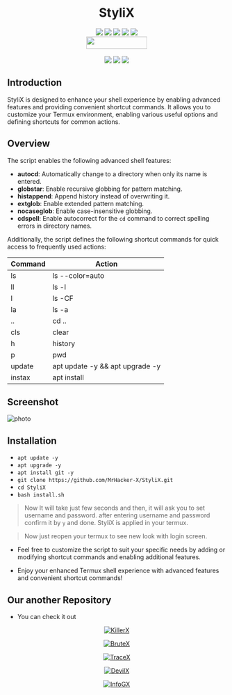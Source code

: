 <h1 align="center">StyliX</h1>

<p align="center">
  <img src="https://img.shields.io/github/stars/MrHacker-X/StyliX?style=for-the-badge&color=orange">
  <img src="https://img.shields.io/github/forks/MrHacker-X/StyliX?color=cyan&style=for-the-badge&color=purple">
  <img src="https://img.shields.io/github/watchers/MrHacker-X/StyliX?color=cyan&style=for-the-badge&color=purple">
  <img src="https://img.shields.io/github/issues/MrHacker-X/StyliX?color=red&style=for-the-badge">
  <img src="https://img.shields.io/github/license/MrHacker-X/StyliX?style=for-the-badge&color=blue"><br>
  <img src="https://hits.dwyl.com/MrHacker-X/StyliX.svg" width="140" height="28">
<br>
<br>
  <img src="https://img.shields.io/badge/Author-Alex Butler-purple?style=flat-square">
  <img src="https://img.shields.io/badge/Open%20Source-Yes-cyan?style=flat-square">
  <img src="https://img.shields.io/badge/Written%20In-Python-blue?style=flat-square">
</p>

## Introduction

StyliX is designed to enhance your shell experience by enabling advanced features and providing convenient shortcut commands. It allows you to customize your Termux environment, enabling various useful options and defining shortcuts for common actions.

## Overview

The script enables the following advanced shell features:

- **autocd**: Automatically change to a directory when only its name is entered.
- **globstar**: Enable recursive globbing for pattern matching.
- **histappend**: Append history instead of overwriting it.
- **extglob**: Enable extended pattern matching.
- **nocaseglob**: Enable case-insensitive globbing.
- **cdspell**: Enable autocorrect for the `cd` command to correct spelling errors in directory names.

Additionally, the script defines the following shortcut commands for quick access to frequently used actions:

| Command | Action                            |
|---------|-----------------------------------|
| ls      | ls --color=auto                   |
| ll      | ls -l                             |
| l       | ls -CF                            |
| la      | ls -a                             |
| ..      | cd ..                             |
| cls     | clear                             |
| h       | history                           |
| p       | pwd                               |
| update  | apt update -y && apt upgrade -y   |
| instax  | apt install                       |
## Screenshot

![photo](https://i.ibb.co/gvbT8Xw/Screenshot-2023-06-16-21-20-33-828-edit-com-termux.jpg)

## Installation

- ```apt update -y```
- ```apt upgrade -y```
- ```apt install git -y```
- ```git clone https://github.com/MrHacker-X/StyliX.git```
- ```cd StyliX```
- ```bash install.sh```
> Now It will take just few seconds and then, it will ask you to set username and password. after entering username and password confirm it by ` y ` and done. StyliX is applied in your termux.

> Now just reopen your termux to see new look with login screen.

+ Feel free to customize the script to suit your specific needs by adding or modifying shortcut commands and enabling additional features.

+ Enjoy your enhanced Termux shell experience with advanced features and convenient shortcut commands!


## Our another Repository

+ You can check it out

<p align="center"><a href="https://github.com/MrHacker-X/KillerX.git/"><img title="KillerX" src="https://github-readme-stats.vercel.app/api/pin/?username=MrHacker-X&repo=KillerX&theme=dark"></a>
<p align="center"><a href="https://github.com/MrHacker-X/BruteX.git/"><img title="BruteX" src="https://github-readme-stats.vercel.app/api/pin/?username=MrHacker-X&repo=BruteX&theme=dark"></a>
<p align="center"><a href="https://github.com/MrHacker-X/TraceX.git/"><img title="TraceX" src="https://github-readme-stats.vercel.app/api/pin/?username=MrHacker-X&repo=TraceX&theme=dark"></a>
<p align="center"><a href="https://github.com/MrHacker-X/DevilX.git/"><img title="DevilX" src="https://github-readme-stats.vercel.app/api/pin/?username=MrHacker-X&repo=DevilX&theme=dark"></a>
<p align="center"><a href="https://github.com/MrHacker-X/InfoGX.git/"><img title="InfoGX" src="https://github-readme-stats.vercel.app/api/pin/?username=MrHacker-X&repo=InfoGX&theme=dark"></a>


